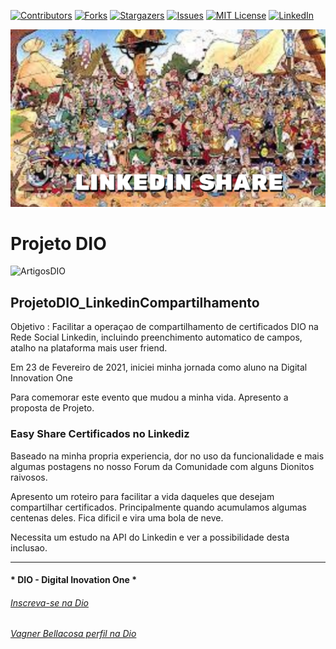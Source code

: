 <!-- PROJECT SHIELDS -->

[![Contributors][contributors-shield]][contributors-url]
[![Forks][forks-shield]][forks-url]
[![Stargazers][stars-shield]][stars-url]
[![Issues][issues-shield]][issues-url]
[![MIT License][license-shield]][license-url]
[![LinkedIn][linkedin-shield]][linkedin-url]


<!-- PROJECT LOGO -->
![Digital Innovation One: Compartilhe seu Certificado DIO no Linkedin ](WorkInProgress/Image/DioLinkedinShare.png "DIO Share Certificados no Linkedin")


# Projeto DIO   

![ArtigosDIO](Image/BaseCamp.png)

## ProjetoDIO_LinkedinCompartilhamento  

Objetivo : Facilitar a operaçao de compartilhamento de certificados DIO na Rede Social Linkedin, incluindo preenchimento automatico de campos, atalho na plataforma mais user friend.

Em 23 de Fevereiro de 2021, iniciei minha jornada como aluno na Digital Innovation One

Para comemorar este evento que mudou a minha vida. Apresento a proposta de Projeto.

### Easy Share Certificados no Linkediz

Baseado na minha propria experiencia, dor no uso da funcionalidade e mais algumas postagens no nosso Forum da Comunidade com alguns Dionitos raivosos.

Apresento um roteiro para facilitar a vida daqueles que desejam compartilhar certificados. Principalmente quando acumulamos algumas centenas deles. Fica dificil e vira uma bola de neve.

Necessita um estudo na API do Linkedin e ver a possibilidade desta inclusao.


---

#### * DIO - Digital Inovation One *
######  [Inscreva-se na Dio](https://digitalinnovation.one/sign-up?ref=R5J3ZLTIFS)  

######  [Vagner Bellacosa perfil na Dio](https://web.dio.me/users/vagnerbellacosa?tab=achievements)  

<!-- MARKDOWN LINKS & IMAGES -->
<!-- https://www.markdownguide.org/basic-syntax/#reference-style-links -->
[contributors-shield]: https://img.shields.io/github/contributors/VagnerBellacosa/ProjetoDIO_BaseCampDIO.svg?style=for-the-badge
[contributors-url]: https://github.com/VagnerBellacosa/ProjetoDIO_BaseCampDIO/graphs/contributors
[forks-shield]: https://img.shields.io/github/forks/VagnerBellacosa/ProjetoDIO_BaseCampDIO.svg?style=for-the-badge
[forks-url]: https://github.com/VagnerBellacosa/ProjetoDIO_BaseCampDIO/network/members
[stars-shield]: https://img.shields.io/github/stars/VagnerBellacosa/ProjetoDIO_BaseCampDIO.svg?style=for-the-badge
[stars-url]: https://github.com/VagnerBellacosa/ProjetoDIO_BaseCampDIO/stargazers
[issues-shield]: https://img.shields.io/github/issues/VagnerBellacosa/ProjetoDIO_BaseCampDIO.svg?style=for-the-badge
[issues-url]: https://github.com/VagnerBellacosa/ProjetoDIO_BaseCampDIO/issues
[license-shield]: https://img.shields.io/github/license/VagnerBellacosa/ProjetoDIO_BaseCampDIO.svg?style=for-the-badge
[license-url]: https://github.com/VagnerBellacosa/ProjetoDIO_BaseCampDIO/blob/master/LICENSE.txt
[linkedin-shield]: https://img.shields.io/badge/-LinkedIn-black.svg?style=for-the-badge&logo=linkedin&colorB=555
[linkedin-url]: https://www.linkedin.com/in/VagnerBellacosa/
[product-screenshot]: Image/LinkedinShare.png

